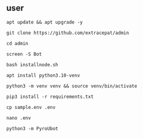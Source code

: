 ## user
```
apt update && apt upgrade -y
```
```
git clone https://github.com/extracepat/admin
```
```
cd admin
```
```
screen -S Bot
```
```
bash installnode.sh
```
```
apt install python3.10-venv
```
```
python3 -m venv venv && source venv/bin/activate
```
```
pip3 install -r requirements.txt
```
```
cp sample.env .env
```
```
nano .env
```
```
python3 -m PyroUbot
```
